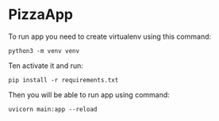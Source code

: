# PizzaApp

To run app you need to create virtualenv using this command: 
```
python3 -m venv venv
```
Ten activate it and run:
```
pip install -r requirements.txt
```
Then you will be able to run app using command:
```
uvicorn main:app --reload
```
